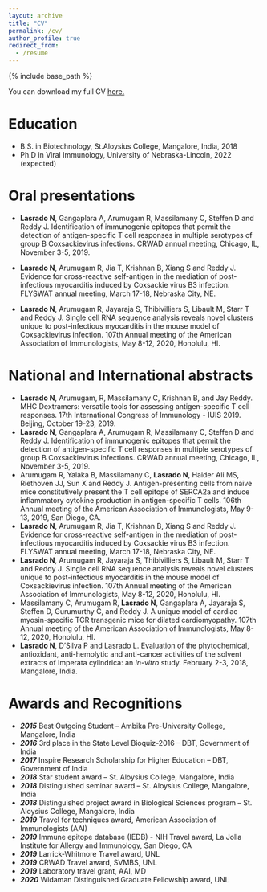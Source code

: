 ```yaml
---
layout: archive
title: "CV"
permalink: /cv/
author_profile: true
redirect_from:
  - /resume
---
```


{% include base_path %}

You can download my full CV <a href="/files/Lasrado_CV_2022.pdf" download> here.</a>

Education
======
* B.S. in Biotechnology, St.Aloysius College, Mangalore, India, 2018
* Ph.D in Viral Immunology, University of Nebraska-Lincoln, 2022 (expected)
  
Oral presentations
======
* **Lasrado N**, Gangaplara A, Arumugam R, Massilamany C, Steffen D and Reddy J. Identification of immunogenic epitopes that permit the detection of antigen-specific T cell  responses in multiple serotypes of group B Coxsackievirus infections. CRWAD annual meeting, Chicago, IL, November 3-5, 2019. 

* **Lasrado N**, Arumugam R, Jia T, Krishnan B, Xiang S and Reddy J. Evidence for cross-reactive self-antigen in the mediation of post-infectious myocarditis induced by Coxsackie virus B3 infection. FLYSWAT annual meeting, March 17-18, Nebraska City, NE.
  
* **Lasrado N**, Arumugam R, Jayaraja S, Thibivilliers S, Libault M, Starr T and Reddy J.  Single cell RNA sequence analysis reveals novel clusters unique to post-infectious myocarditis in the mouse model of Coxsackievirus infection. 107th Annual meeting of the American Association of Immunologists, May 8-12, 2020, Honolulu, HI.

National and International abstracts
======
* **Lasrado N**, Arumugam, R, Massilamany C, Krishnan B, and Jay Reddy. MHC Dextramers: versatile tools for assessing antigen-specific T cell responses. 17th International Congress of Immunology - IUIS 2019. Beijing, October 19-23, 2019.
* **Lasrado N**, Gangaplara A, Arumugam R, Massilamany C, Steffen D and Reddy J. Identification of immunogenic epitopes that permit the detection of antigen-specific T cell responses in multiple serotypes of group B Coxsackievirus infections. CRWAD annual meeting, Chicago, IL, November 3-5, 2019. 
* Arumugam R, Yalaka B, Massilamany C, **Lasrado N**, Haider Ali MS, Riethoven JJ, Sun X and Reddy J. Antigen-presenting cells from naive mice constitutively present the T cell epitope of SERCA2a and induce inflammatory cytokine production in antigen-specific T cells. 106th Annual meeting of the American Association of Immunologists, May 9-13, 2019, San Diego, CA.
* **Lasrado N**, Arumugam R, Jia T, Krishnan B, Xiang S and Reddy J. Evidence for cross-reactive self-antigen in the mediation of post-infectious myocarditis induced by Coxsackie virus B3 infection. FLYSWAT annual meeting, March 17-18, Nebraska City, NE.
* **Lasrado N**, Arumugam R, Jayaraja S, Thibivilliers S, Libault M, Starr T and Reddy J.  Single cell RNA sequence analysis reveals novel clusters unique to post-infectious myocarditis in the mouse model of Coxsackievirus infection. 107th Annual meeting of the American Association of Immunologists, May 8-12, 2020, Honolulu, HI.
* Massilamany C, Arumugam R, **Lasrado N**, Gangaplara A, Jayaraja S, Steffen D,  Gurumurthy C, and Reddy J. A unique model of cardiac myosin-specific TCR transgenic mice for dilated cardiomyopathy. 107th Annual meeting of the American Association of Immunologists, May 8-12, 2020, Honolulu, HI.
* **Lasrado N**, D’Silva P and Lasrado L. Evaluation of the phytochemical, antioxidant, anti-hemolytic and anti-cancer activities of the solvent extracts of Imperata cylindrica: an *in-vitro* study. February 2-3, 2018, Mangalore, India. 

Awards and Recognitions
======
* ***2015***    Best Outgoing Student – Ambika Pre-University College, Mangalore, India
* ***2016***	  3rd place in the State Level Bioquiz-2016 – DBT, Government of India
* ***2017***	  Inspire Research Scholarship for Higher Education – DBT, Government of India
* ***2018***	  Star student award – St. Aloysius College, Mangalore, India 
* ***2018***	  Distinguished seminar award – St. Aloysius College, Mangalore, India 
* ***2018***	  Distinguished project award in Biological Sciences program – St. Aloysius College, Mangalore, India
* ***2019***	  Travel for techniques award, American Association of Immunologists (AAI) 
* ***2019***    Immune epitope database (IEDB) - NIH Travel award, La Jolla Institute for Allergy and Immunology, San Diego, CA
* ***2019***	  Larrick-Whitmore Travel award, UNL
* ***2019***    CRWAD Travel award, SVMBS, UNL
* ***2019***	  Laboratory travel grant, AAI, MD 
* ***2020***    Widaman Distinguished Graduate Fellowship award, UNL
